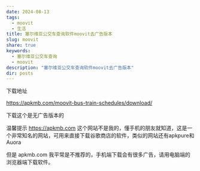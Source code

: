 ```yaml
---
date: 2024-08-13
tags:
  - moovit
  - 生活
title: 塞尔维亚公交车查询软件moovit去广告版本
slug: moovit
share: true
keywords:
  - 塞尔维亚公交车查询
  - moovit
description: "塞尔维亚公交车查询软件moovit去广告版本"
dir: posts
---
```


下载地址

https://apkmb.com/moovit-bus-train-schedules/download/

下载这个是无广告版本的

温馨提示
https://apkmb.com  这个网站不是我的，懂手机的朋友就知道，这是一个非常知名的网站，可用来直接下载谷歌商店的软件，类似的网站还有apkpure和Auora  

但是 apkmb.com 我平常是不推荐的，手机端下载会有很多广告，请用电脑端的浏览器端下载软件。


